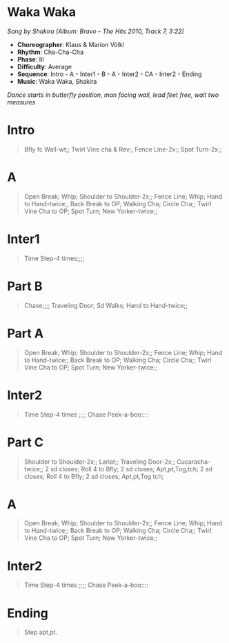 # Waka Waka
*Song by Shakira (Album: Bravo - The Hits 2010, Track 7, 3:22)*

* **Choreographer**: Klaus & Marion Völkl
* **Rhythm**: Cha-Cha-Cha
* **Phase**: III
* **Difficulty**: Average
* **Sequence**: Intro - A - Inter1 - B - A - Inter2 - CA - Inter2 - Ending
* **Music**: Waka Waka, Shakira

*Dance starts in butterfly position, man facing wall, lead feet free, wait two measures*


# Intro

> Bfly fc Wall-wt;; Twirl Vine cha & Rev;; Fence Line-2x:; Spot Turn-2x;;

# A

> Open Break; Whip; Shoulder to Shoulder-2x;;
> Fence Line; Whip; Hand to Hand-twice;;
> Back Break to OP; Walking Cha; Circle Cha;;
> Twirl Vine Cha to OP; Spot Turn; New Yorker-twice;;

# Inter1

> Time Step-4 times;;;;

# Part B

> Chase;;;; Traveling Door; Sd Walks; Hand to Hand-twice;;

# Part A

> Open Break; Whip; Shoulder to Shoulder-2x;;
> Fence Line; Whip; Hand to Hand-twice;;
> Back Break to OP; Walking Cha; Circle Cha;;
> Twirl Vine Cha to OP; Spot Turn; New Yorker-twice;;

# Inter2

> Time Step-4 times ;;;; Chase Peek-a-boo::::

# Part C

> Shoulder to Shoulder-2x;; Lariat;; Traveling Door-2x;; Cucaracha-twice;;
> 2 sd closes; Roll 4 to Bfly; 2 sd closes; Apt,pt,Tog,tch;
> 2 sd closes; Roll 4 to Bfly; 2 sd closes; Apt,pt,Tog tch;

# A

> Open Break; Whip; Shoulder to Shoulder-2x;;
> Fence Line; Whip; Hand to Hand-twice;;
> Back Break to OP; Walking Cha; Circle Cha;;
> Twirl Vine Cha to OP; Spot Turn; New Yorker-twice;;

# Inter2

> Time Step-4 times ;;;; Chase Peek-a-boo::::

# Ending

> Step apt,pt.

<meta name="x:audio-file" content="s/Shakira/Shakira - Waka Waka (this time for Africa - The Official 2010 Fifa World Cup (TM) Song).mp3">